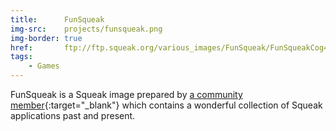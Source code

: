 ```yaml
---
title:      FunSqueak
img-src:    projects/funsqueak.png
img-border: true
href:       ftp://ftp.squeak.org/various_images/FunSqueak/FunSqueakCog4.3-11720-alpha.zip
tags:
    - Games
---
```

FunSqueak is a Squeak image prepared by [a community member](http://wiki.squeak.org/squeak/3463){:target="_blank"}
which contains a wonderful collection of Squeak applications past and present.
